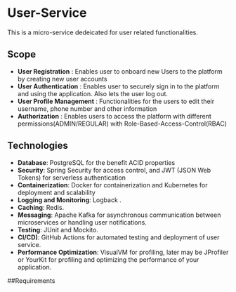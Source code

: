 # User-Service
This is a micro-service dedeicated for user related functionalities.

## Scope
 - **User Registration** : Enables user to onboard new Users to the platform by creating new user accounts
 - **User Authentication** : Enables user to securely sign in to the platform and using the application. Also lets the user log out.
 - **User Profile Management** : Functionalities for the users to edit their username, phone number and other information
 - **Authorization** : Enables users to access the platform with different permissions(ADMIN/REGULAR) with Role-Based-Access-Control(RBAC)

## Technologies
 - **Database**: PostgreSQL for the benefit ACID properties
 - **Security**: Spring Security for access control, and JWT (JSON Web Tokens) for serverless authentication
 - **Containerization**: Docker for containerization and Kubernetes for deployment and scalability
 - **Logging and Monitoring**: Logback .
 - **Caching**: Redis.
 - **Messaging**: Apache Kafka for asynchronous communication between microservices or handling user notifications.
 - **Testing**:  JUnit and Mockito.
 - **CI/CD)**: GitHub Actions for automated testing and deployment of user service.
 - **Performance Optimization**: VisualVM for profiling, later may be JProfiler or YourKit for profiling and optimizing the performance of your application.

##Requirements
